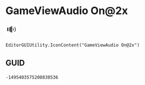 # GameViewAudio On@2x
![](/img/GameViewAudio%20On@2x.png)

``` CSharp
EditorGUIUtility.IconContent("GameViewAudio On@2x")
```
## GUID
```
-1495403575208838536
```
